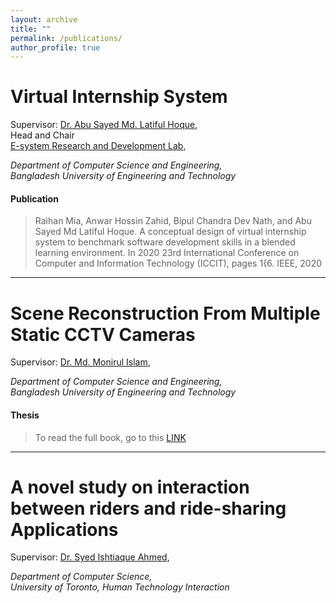 ```yaml
---
layout: archive
title: ""
permalink: /publications/
author_profile: true
---
```


Virtual Internship System
====
Supervisor: [Dr. Abu Sayed Md. Latiful Hoque](https://cse.buet.ac.bd/faculty/facdetail.php?id=asmlatifulhoque),<br>
Head and Chair<br>
[E-system Research and Development Lab](http://www.epbl.org/homepage/),
<address>
Department of Computer Science and Engineering,<br>
Bangladesh University of Engineering and Technology
</address>

#### Publication
>Raihan Mia, Anwar Hossin Zahid, Bipul Chandra Dev Nath, and Abu Sayed Md Latiful Hoque.
A conceptual design of virtual internship system to benchmark software development skills in a
blended learning environment. In 2020 23rd International Conference on Computer and Information Technology (ICCIT), pages 1{6. IEEE, 2020

___

Scene Reconstruction From Multiple Static CCTV Cameras
===
Supervisor: [Dr. Md. Monirul Islam](https://cse.buet.ac.bd/faculty/facdetail.php?id=mmislam),<br>
<address>
Department of Computer Science and Engineering,<br>
Bangladesh University of Engineering and Technology
</address>

#### Thesis
> To read the full book, go to this [LINK](https://drive.google.com/file/d/1niLKHkkCZIC6RTYKvwPz33PSTk3ufMR-/view?usp=sharing)

___

A novel study on interaction between riders and ride-sharing Applications
===
Supervisor: [Dr. Syed Ishtiaque Ahmed](https://www.ishtiaque.net/),<br>
<address>
Department of Computer Science,<br>
University of Toronto, Human Technology Interaction
</address>




